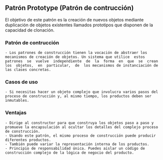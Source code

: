 ﻿## Patrón Prototype (Patrón de contrucción)

El objetivo de  este patrón  es la  creación de nuevos objetos mediante duplicación de objetos  existentes llamados prototipos que disponen de la capacidad de clonación.

### Patrón de contrucción
	- Los patrones de construcción tienen la vocación de abstraer los mecanismos de creación de objetos. Un sistema que utilice  estos  patrones  se  vuelve  independiente  de  la  forma  en  que  se  crean  los  objetos,  en  particular,  de  los mecanismos de instanciación de las clases concretas.

### Casos de uso
	- Si necesitas hacer un objeto complejo que involucra varios pasos del proceso de construcción y, al mismo tiempo, los productos deben ser inmutables.

### Ventajas
	- Dirige al constructor para que construya los objetos paso a paso y promueve la encapsulación al ocultar los detalles del complejo proceso de construcción. 
	- Usando este patrón, el mismo proceso de construcción puede producir diferentes productos.
	- También puede variar la representación interna de los productos.
	- Principio de responsabilidad única. Puedes aislar un código de construcción complejo de la lógica de negocio del producto.








